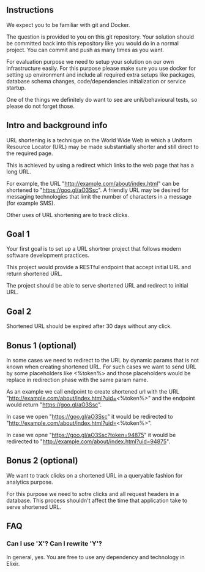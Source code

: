 ## Instructions

We expect you to be familiar with git and Docker.

The question is provided to you on this git repository.
Your solution should be committed back into this repository like you would do in a normal project.
You can commit and push as many times as you want.

For evaluation purpose we need to setup your solution on our own infrastructure easily. For this purpose please make sure you use docker for setting up environment and include all required extra setups like packages, database schema changes, code/dependencies initialization or service startup.


One of the things we definitely do want to see are unit/behavioural tests, so please do not forget those.


## Intro and background info

URL shortening is a technique on the World Wide Web in which a Uniform Resource Locator (URL) may be made substantially shorter and still direct to the required page.

This is achieved by using a redirect which links to the web page that has a long URL.

For example, the URL "http://example.com/about/index.html" can be shortened to "https://goo.gl/aO3Ssc". A friendly URL may be desired for messaging technologies that limit the number of characters in a message (for example SMS).

Other uses of URL shortening are to track clicks.

## Goal 1

Your first goal is to set up a URL shortner project that follows modern software development practices.

This project would provide a RESTful endpoint that accept initial URL and return shortened URL.

The project should be able to serve shortened URL and redirect to initial URL.


## Goal 2

Shortened URL should be expired after 30 days without any click.


## Bonus 1 (optional)

In some cases we need to redirect to the URL by dynamic params that is not known when creating shortened URL.
For such cases we want to send URL by some placeholders like <%token%> and those placeholders would be replace in redirection phase with the same param name.

As an example we call endpoint to create shortened url with the URL "http://example.com/about/index.html?uid=<%token%>" and the endpoint would return "https://goo.gl/aO3Ssc".

In case we open "https://goo.gl/aO3Ssc" it would be redirected to "http://example.com/about/index.html?uid=<%token%>".

In case we opne "https://goo.gl/aO3Ssc?token=94875" it would be redirected to "http://example.com/about/index.html?uid=94875".

## Bonus 2 (optional)

We want to track clicks on a shortened URL in a queryable fashion for analytics purpose.

For this purpose we need to sotre clicks and all request headers in a database. This process shouldn't affect the time that application take to serve shortened URL.

## FAQ

### Can I use 'X'? Can I rewrite 'Y'?

In general, yes. You are free to use any dependency and technology in Elixir.
